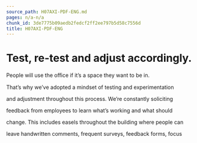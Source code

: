 ```yaml
---
source_path: H07AXI-PDF-ENG.md
pages: n/a-n/a
chunk_id: 3de7775b09aedb2fedcf2ff2ee797b5d58c7556d
title: H07AXI-PDF-ENG
---
```

# Test, re-test and adjust accordingly.

People will use the oﬃce if it’s a space they want to be in.

That’s why we’ve adopted a mindset of testing and experimentation

and adjustment throughout this process. We’re constantly soliciting

feedback from employees to learn what’s working and what should

change. This includes easels throughout the building where people can

leave handwritten comments, frequent surveys, feedback forms, focus
